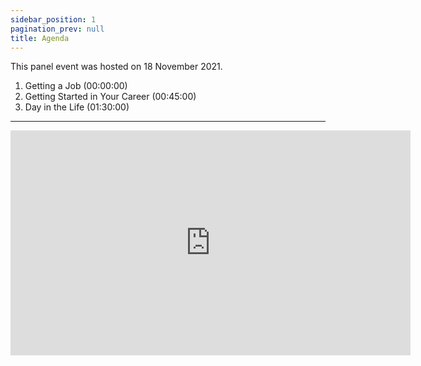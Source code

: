 ```yaml
---
sidebar_position: 1
pagination_prev: null
title: Agenda
---
```


This panel event was hosted on 18 November 2021.

1. Getting a Job (00:00:00)
2. Getting Started in Your Career (00:45:00)
3. Day in the Life (01:30:00)

---

<iframe title="Software Industry Panel, Fall 2021" src="https://www.3cmediasolutions.org/privid/363296?embed=&key=fa3572f6bf29c481a8c08732fff8e98e350be91d&width=640&height=360" width="640" height="360" scrolling="no" allowfullscreen frameborder="0"></iframe>
